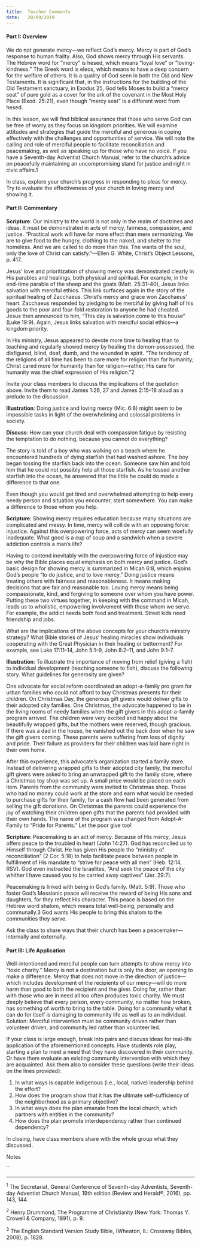 ```yaml
---
title:  Teacher Comments
date:   20/09/2019
---
```


#### Part I: Overview

We do not generate mercy—we reflect God’s mercy. Mercy is part of God’s response to human frailty. Also, God shows mercy through His servants. The Hebrew word for “mercy” is hesed, which means “loyal love” or “loving-kindness.” The Greek word is eleos, which means to have a deep concern for the welfare of others. It is a quality of God seen in both the Old and New Testaments. It is significant that, in the instructions for the building of the Old Testament sanctuary, in Exodus 25, God tells Moses to build a “mercy seat” of pure gold as a cover for the ark of the covenant in the Most Holy Place (Exod. 25:21), even though “mercy seat” is a different word from hesed.

In this lesson, we will find biblical assurance that those who serve God can be free of worry as they focus on kingdom priorities. We will examine attitudes and strategies that guide the merciful and generous in coping effectively with the challenges and opportunities of service. We will note the calling and role of merciful people to facilitate reconciliation and peacemaking, as well as speaking up for those who have no voice. If you have a Seventh-day Adventist Church Manual, refer to the church’s advice on peacefully maintaining an uncompromising stand for justice and right in civic affairs.1

In class, explore your church’s progress in responding to pleas for mercy. Try to evaluate the effectiveness of your church in loving mercy and showing it.

#### Part II: Commentary

**Scripture**: Our ministry to the world is not only in the realm of doctrines and ideas. It must be demonstrated in acts of mercy, fairness, compassion, and justice. “Practical work will have far more effect than mere sermonizing. We are to give food to the hungry, clothing to the naked, and shelter to the homeless. And we are called to do more than this. The wants of the soul, only the love of Christ can satisfy.”—Ellen G. White, Christ’s Object Lessons, p. 417.

Jesus’ love and prioritization of showing mercy was demonstrated clearly in His parables and healings, both physical and spiritual. For example, in the end-time parable of the sheep and the goats (Matt. 25:31–40), Jesus links salvation with merciful ethics. This link surfaces again in the story of the spiritual healing of Zacchaeus. Christ’s mercy and grace won Zacchaeus’ heart. Zacchaeus responded by pledging to be merciful by giving half of his goods to the poor and four-fold restoration to anyone he had cheated. Jesus then announced to him, “This day is salvation come to this house” (Luke 19:9). Again, Jesus links salvation with merciful social ethics—a kingdom priority.

In His ministry, Jesus appeared to devote more time to healing than to teaching and regularly showed mercy by healing the demon-possessed, the disfigured, blind, deaf, dumb, and the wounded in spirit. “The tendency of the religions of all time has been to care more for religion than for humanity; Christ cared more for humanity than for religion—rather, His care for humanity was the chief expression of His religion.”2

Invite your class members to discuss the implications of the quotation above. Invite them to read James 1:26, 27 and James 2:15–18 aloud as    a prelude to the discussion.

**Illustration**: Doing justice and loving mercy (Mic. 6:8) might seem to  be impossible tasks in light of the overwhelming and colossal problems in society.

**Discuss**: How can your church deal with compassion fatigue by resisting the temptation to do nothing, because you cannot do everything?

The story is told of a boy who was walking on a beach where he encountered hundreds of dying starfish that had washed ashore. The boy began tossing the starfish back into the ocean. Someone saw him and told him that he could not possibly help all those starfish. As he tossed another starfish into the ocean, he answered that the little he could do made a difference to that one.

Even though you would get tired and overwhelmed attempting to help every needy person and situation you encounter, start somewhere. You can make a difference to those whom you help.

**Scripture**: Showing mercy requires education because many situations are complicated and messy. In time, mercy will collide with an opposing force: injustice. Against this overpowering force, acts of mercy can seem woefully inadequate. What good is a cup of soup and a sandwich when a severe addiction controls a man’s life?

Having to contend inevitably with the overpowering force of injustice may be why the Bible places equal emphasis on both mercy and justice. God’s basic design for showing mercy is summarized in Micah 6:8, which enjoins God’s people “to do justice, and to love mercy.” Doing  justice means treating others with fairness and reasonableness. It means making decisions that are fair and reasonable too. Loving mercy means being compassionate, kind, and forgiving to someone over whom you have power. Putting these two virtues together, in keeping with the command in Micah, leads us to wholistic, empowering involvement with those whom we serve. For example, the addict needs both food and treatment. Street kids need friendship and jobs.

What are the implications of the above concepts for your church’s ministry strategy? What Bible stories of Jesus’ healing miracles show individuals cooperating with the Great Physician in their healing or betterment? For example, see Luke 17:11–14, John 5:1–9, John 8:2–11, and John 9:1–7.

**Illustration**: To illustrate the importance of moving from relief (giving a fish) to individual development (teaching someone to fish), discuss the following story. What guidelines for generosity are given?

One advocate for social reform coordinated an adopt-a-family pro gram for urban families who could not afford to buy Christmas presents for their children. On Christmas Day, the generous gift givers would deliver gifts to their adopted city families. One Christmas, the advocate happened to be in the living rooms of needy families when the gift givers in this adopt-a-family program arrived. The children were very excited and happy about the beautifully wrapped gifts, but the mothers were reserved, though gracious. If there was a dad in the house, he vanished out the back door when he saw the gift givers coming. These parents were suffering from loss of dignity and pride. Their failure as providers for their children was laid bare right in their own home.

After this experience, this advocate’s organization started a family store. Instead of delivering wrapped gifts to their adopted city family,   the merciful gift givers were asked to bring an unwrapped gift to the family store, where a Christmas toy shop was set up. A small price would be placed on each item. Parents from the community were invited to Christmas shop. Those who had no money could work at the store and earn what would be needed to purchase gifts for their family, for a cash flow had been generated from selling the gift donations. On Christmas the parents could experience the joy of watching their children open   gifts that the parents had provided with their own hands. The name of   the program was changed from Adopt-A-Family to “Pride for Parents.” Let the poor give too!

**Scripture**: Peacemaking is an act of mercy. Because of His mercy, Jesus offers peace to the troubled in heart (John 14:27). God has reconciled    us to Himself through Christ. He has given His people the “ministry of reconciliation” (2 Cor. 5:18) to help facilitate peace between people in fulfillment of His mandate to “strive for peace with all men” (Heb. 12:14, RSV). God even instructed the Israelites, “And seek the peace of the city whither I have caused you to be carried away captives” (Jer. 29:7).

Peacemaking is linked with being in God’s family. (Matt. 5:9). Those who foster God’s Messianic peace will receive the reward of being His sons and daughters, for they reflect His character. This peace is based on the Hebrew word shalom, which means total well-being, personally and communally.3   God  wants  His  people  to  bring  this  shalom  to  the  communities they serve.

Ask the class to share ways that their church has been a peacemaker—internally and externally.

#### Part III: Life Application

Well-intentioned and merciful people can turn attempts to show mercy into “toxic charity.” Mercy is not a destination but is only the door, an opening  to make a difference. Mercy that does not move in the direction of justice— which includes development of the recipients of our mercy—will do more harm than good to both the recipient and the giver. Doing for, rather than with those who are in need all too often produces toxic charity. We must deeply believe that every person, every community, no matter how broken, has something of worth to bring to the table. Doing for a community what it can do for itself is damaging to community life as well as to an individual. Solution: Merciful intervention must be community driven rather than volunteer driven, and community led rather than volunteer led.

If your class is large enough, break into pairs and discuss ideas for real-life application of the aforementioned concepts. Have students role play, starting a plan to meet a need that they have discovered in their community. Or have them evaluate an existing community intervention with which they are acquainted. Ask them also to consider these questions (write their ideas on the lines provided):

1. In what ways is capable indigenous (i.e., local, native) leadership behind the effort?
2.	How does the program show that it has the ultimate self-sufficiency of the neighborhood as a primary objective?
3.	In what ways does the plan emanate from the local church, which partners with entities in the community?
4.	How does the plan promote interdependency rather than continued dependency?

In closing, have class members share with the whole group what they discussed.

Notes

``

---

<sup>1</sup> The Secretariat, General Conference of Seventh-day Adventists, Seventh-day Adventist Church Manual, 19th edition (Review and Herald®, 2016), pp. 143, 144.

<sup>2</sup> Henry Drummond, The Programme of Christianity (New York: Thomas Y. Crowell & Company, 1891), p. 9.

<sup>3</sup> The English Standard Version Study Bible, (Wheaton, IL: Crossway Bibles, 2008), p. 1828.